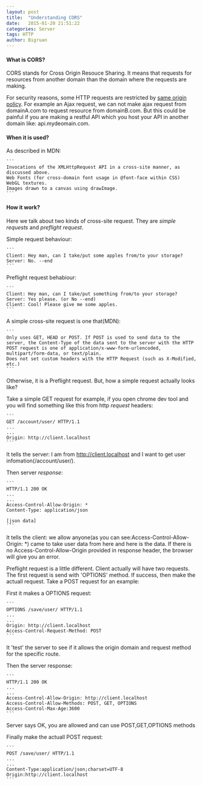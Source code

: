 ```yaml
---
layout: post
title:  "Understanding CORS"
date:   2015-01-20 21:51:22
categories: Server
tags: HTTP
author: Bigruan
---
```


#### What is CORS?

CORS stands for Cross Origin Resouce Sharing. It means that requests for resources from another domain than the domain where the requests are making.

For security reasons, some HTTP requests are restricted by [same origin policy](https://developer.mozilla.org/en/Same_origin_policy_for_JavaScript). For example an Ajax request, we can not make ajax request from domainA.com to request resource from domainB.com. But this could be painful if you are making a restful API which you host your API in another domain like: api.mydeomain.com.

#### When it is used?

As described in MDN:

    ```
    Invocations of the XMLHttpRequest API in a cross-site manner, as discussed above.
    Web Fonts (for cross-domain font usage in @font-face within CSS)
    WebGL textures.
    Images drawn to a canvas using drawImage.
    ```

#### How it work?

Here we talk about two kinds of cross-site request. They are *simple requests* and *preflight request*.

Simple request behaviour:

    ```
    Client: Hey man, can I take/put some apples from/to your storage?
    Server: No. --end
    ```

Preflight request behabiour:

    ```
    Client: Hey man, can I take/put something from/to your storage?
    Server: Yes please. (or No --end)
    Client: Cool! Please give me some apples.
    ```

A simple cross-site request is one that(MDN):

    ```
    Only uses GET, HEAD or POST. If POST is used to send data to the server, the Content-Type of the data sent to the server with the HTTP POST request is one of application/x-www-form-urlencoded, multipart/form-data, or text/plain.
    Does not set custom headers with the HTTP Request (such as X-Modified, etc.)
    ```

Otherwise, it is a Preflight request. But, how a simple request actually looks like?

Take a simple GET request for example, if you open chrome dev tool and you will find something like this from http *request* headers:

    ```
    GET /account/user/ HTTP/1.1
    ...
    ...
    Origin: http://client.localhost
    ```

It tells the server: I am from http://client.localhost and I want to get user infomation(/account/user/).

Then server *response*:

    ```
    HTTP/1.1 200 OK
    ...
    ...
    Access-Control-Allow-Origin: *
    Content-Type: application/json

    [json data]
    ```

It tells the client: we allow anyone(as you can see:Access-Control-Allow-Origin: *) came to take user data from here and here is the data. If there is no Access-Control-Allow-Origin provided in response header, the browser will give you an error.

Preflight request is a little different. Client actually will have two requests. The first request is send with 'OPTIONS' method. If success, then make the actuall request. Take a POST request for an example:

First it makes a OPTIONS request:

    ```
    OPTIONS /save/user/ HTTP/1.1
    ...
    ...
    Origin: http://client.localhost
    Access-Control-Request-Method: POST
    ```

It 'test' the server to see if it allows the origin domain and request method for the specific route.

Then the server response:

    ```
    HTTP/1.1 200 OK
    ...
    ...
    Access-Control-Allow-Origin: http://client.localhost
    Access-Control-Allow-Methods: POST, GET, OPTIONS
    Access-Control-Max-Age:3600
    ```
Server says OK, you are allowed and can use POST,GET,OPTIONS methods

Finally make the actuall POST request:

    ```
    POST /save/user/ HTTP/1.1
    ...
    ...
    Content-Type:application/json;charset=UTF-8
    Origin:http://client.localhost
    ```


